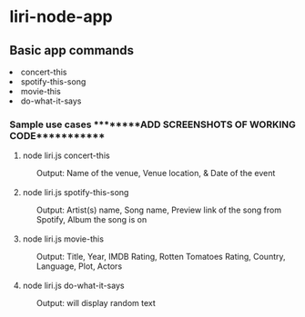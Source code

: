 # liri-node-app



<h2>Basic app commands</h2>

<li>concert-this</li>
<li>spotify-this-song</li>
<li>movie-this</li>
<li>do-what-it-says</li>

<h3>Sample use cases ********ADD SCREENSHOTS OF WORKING CODE***********</h3>
<ol>
  <li>node liri.js concert-this <artist/band name here></li>
  <ul>Output: Name of the venue, Venue location, & Date of the event</ul>

  <br>
  
  <li>node liri.js spotify-this-song <song name here></li>
  <ul>Output: Artist(s) name, Song name, Preview link of the song from Spotify, Album the song is on</ul>

  <br>

  <li>node liri.js movie-this <movie name here></li>
  <ul>Output: Title, Year, IMDB Rating, Rotten Tomatoes Rating, Country, Language, Plot, Actors</ul>
  
  <br>

  <li>node liri.js do-what-it-says</li>
  <ul>Output: will display random text</ul>

</ol>









